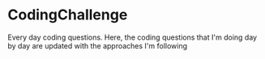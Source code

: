 # CodingChallenge
Every day coding questions.
Here, the coding questions that I'm doing day by day are updated with the approaches I'm following
